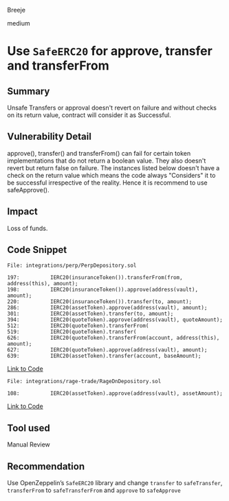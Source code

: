 Breeje

medium

# Use `SafeERC20` for approve, transfer and transferFrom

## Summary

Unsafe Transfers or approval doesn't revert on failure and without checks on its return value, contract will consider it as Successful.

## Vulnerability Detail

approve(), transfer() and transferFrom() can fail for certain token implementations that do not return a boolean value. They also doesn't revert but return false on failure. The instances listed below doesn't have a check on the return value which means the code always "Considers" it to be successful irrespective of the reality. Hence it is recommend to use safeApprove().

## Impact

Loss of funds.

## Code Snippet

```solidity
File: integrations/perp/PerpDepository.sol

197:          IERC20(insuranceToken()).transferFrom(from, address(this), amount);
198:          IERC20(insuranceToken()).approve(address(vault), amount);
220:          IERC20(insuranceToken()).transfer(to, amount);
286:          IERC20(assetToken).approve(address(vault), amount);
301:          IERC20(assetToken).transfer(to, amount);
394:          IERC20(quoteToken).approve(address(vault), quoteAmount);
512:          IERC20(quoteToken).transferFrom(
519:          IERC20(quoteToken).transfer(
626:          IERC20(quoteToken).transferFrom(account, address(this), amount);
627:          IERC20(quoteToken).approve(address(vault), amount);
639:          IERC20(assetToken).transfer(account, baseAmount);

```
[Link to Code](https://github.com/sherlock-audit/2023-01-uxd/blob/main/contracts/integrations/perp/PerpDepository.sol)

```solidity
File: integrations/rage-trade/RageDnDepository.sol

108:          IERC20(assetToken).approve(address(vault), assetAmount);

```
[Link to Code](https://github.com/sherlock-audit/2023-01-uxd/blob/main/contracts/integrations/rage-trade/RageDnDepository.sol#L108)

## Tool used

Manual Review

## Recommendation

Use OpenZeppelin’s `SafeERC20` library and change `transfer` to `safeTransfer`, `transferFrom` to `safeTransferFrom` and `approve` to `safeApprove`